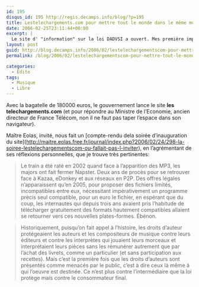 ```yaml
---
id: 195
disqus_id: 195 http://regis.decamps.info/blog/?p=195
title: Lestelechargements.com pour mettre tout le monde dans le même mouvement
date: 2006-02-25T23:11:44+00:00
excerpt: |
  Le site d' "information" sur la loi DADVSI a ouvert. Mes première impressions
layout: post
guid: http://blog.decamps.info/2006/02/lestelechargementscom-pour-mettre-tout-le-monde-dans-le-meme-mouvement/
permalink: /blog/2006/02/lestelechargementscom-pour-mettre-tout-le-monde-dans-le-meme-mouvement/

categories:
  - Edito
tags:
  - Musique
  - Libre
---
```

Avec la bagatelle de 180000 euros, le gouvernement lance le site **les telechargements.com** (et pour répondre au Ministre de l’Economie, ancien directeur de France Télécom, non il ne faut pas taper l’espace dans son navigateur).

Maître Eolas, invité, nous fait un \[compte-rendu dela soirée d’inauguration du site\](http://maitre.eolas.free.fr/journal/index.php?2006/02/24/298-la-soiree-lestelechargementscom-ou-fallait-pas-l-inviter), en l’agrémentant de ses réflexions personnelles, que je trouve très pertinentes:

> Le train a été raté en 2002 quand face à l’apparition des MP3, les majors ont fait fermer Napster. Deux ans de procès pour se retrouver face à Kazaa, eDonkey et aux réseaux en P2P. Des offres légales n’apparaissent qu’en 2005, pour proposer des fichiers limités, incompatibles entre eux, nécessitant impérativement un programme précis seul compatible, pour un euro le fichier, en espérant que du coup, les internautes qui depuis trois ans avaient pris l’habitude de télécharger gratuitement des formats hautement compatibles allaient se retourner vers ces nouvelles plates-formes. Ébénon.

> Historiquement, puisqu’on fait appel à l’histoire, les droits d’auteur protégeaient les auteurs et les compositeurs de musique contre leurs éditeurs et contre les interprètes qui jouaient leurs morceaux et interprétaient leurs pièces sans les rémunérer autrement que par l’achat des livrets, comme un particulier (et sans participation aux recettes). Mais c’est la première fois que les droits d’auteurs sont présentés comme menacés par le public, c’est à dire ceux là même à qui l’oeuvre est destinée. Ce n’est plus contre l’intermédiaire que la loi protège mais contre le consommateur final.
